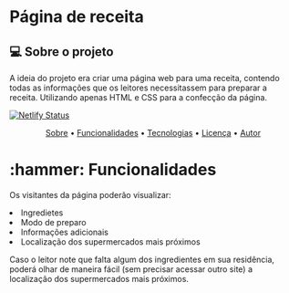 # Página de receita 

## :computer: Sobre o projeto
<p id="sobre">A ideia do projeto era criar uma página web para uma receita, contendo todas as informações que os leitores necessitassem para preparar a receita. Utilizando apenas HTML e CSS para a confecção da página. </p>

[![Netlify Status](https://api.netlify.com/api/v1/badges/10a5cf43-3ce5-46d7-a6bd-af1cea83d86e/deploy-status)](https://app.netlify.com/sites/paginadereceita/deploys)

<p align="center">
 <a href="#sobre">Sobre</a> •
 <a href="#functions">Funcionalidades</a> • 
 <a href="#tecnologias">Tecnologias</a> •  
 <a href="#licenca">Licença</a> • 
 <a href="#autor">Autor</a>
</p>

<h1 id="functions"> :hammer: Funcionalidades</h1>
<p>Os visitantes da página poderão visualizar: </p>
<li> Ingredietes </li>
<li>  Modo de preparo </li>
<li>  Informações adicionais </li>
<li>  Localização dos supermercados mais próximos </li>
<p> Caso o leitor note que falta algum dos ingredientes em sua residência, poderá olhar de maneira fácil (sem precisar acessar outro site) a localização dos supermercados mais próximos.</p>





